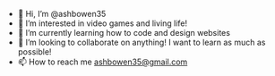 - 👋 Hi, I’m @ashbowen35
- 👀 I’m interested in video games and living life!
- 🌱 I’m currently learning how to code and design websites
- 💞️ I’m looking to collaborate on anything! I want to learn as much as possible! 
- 📫 How to reach me ashbowen35@gmail.com

<!---
ashbowen35/ashbowen35 is a ✨ special ✨ repository because its `README.md` (this file) appears on your GitHub profile.
You can click the Preview link to take a look at your changes.
--->

